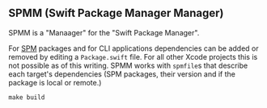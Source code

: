## SPMM (Swift Package Manager Manager)

SPMM is a "Manaager" for the "Swift Package Manager".

For [SPM](https://www.swift.org/documentation/package-manager/) packages and for CLI applications dependencies can be added or removed by editing a `Package.swift` file. For all other Xcode projects this is not possible as of this writing. SPMM works with `spmfile`s that describe each target's dependencies (SPM packages, their version and if the package is local or remote.)

```
make build
```
